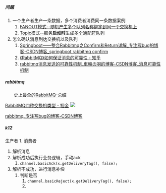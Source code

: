 ##### 问题
1. 一个生产者生产一条数据，多个消费者消费同一条数据案例
	1. [FANOUT模式--随机产生多个队列名称绑定到同一个交换机上](https://www.zhihu.com/question/300082037)
	2. [Topic模式--服务**启动时**生成多个通配符队列](https://blog.csdn.net/weixin_39611937/article/details/112530488)
2. 怎么确认消息到达交换机以及队列
	1. [Springboot——整合Rabbitmq之Confirm和Return详解_专注写bug的博客-CSDN博客_springboot rabbitmq confirm](https://writing-bugs.blog.csdn.net/article/details/123175981)
	2. [《RabbitMQ》如何保证消息的可靠性 - 知乎](https://zhuanlan.zhihu.com/p/167826668)
	3. [rabbitmq消息发送的可靠性机制_車輪の唄的博客-CSDN博客_消息可靠性机制](https://blog.csdn.net/asdfsadfasdfsa/article/details/83751047)




##### rabbitmq
‌‌‌　　[史上最全的RabbitMQ-总结](https://mp.weixin.qq.com/s/iUsjGgpD1HsEU9AkJBw3RQ)

[RabbitMQ四种交换机类型 - 掘金](https://juejin.cn/post/6996134538887839780)
![](Pasted%20image%2020221103092717.png)


[rabbitmq_专注写bug的博客-CSDN博客](https://blog.csdn.net/qq_38322527/category_9451207.html)



##### k12
生产者
1. 
消费者
1. 解析消息
2. 解析成功后执行业务逻辑，手动ack
	1. `channel.basicAck(x.getDeliveryTag(), false);`
3. 解析不成功，进行消息补偿
	1. 判断是否
		1. `channel.basicReject(x.getDeliveryTag(), false);`
		2. 